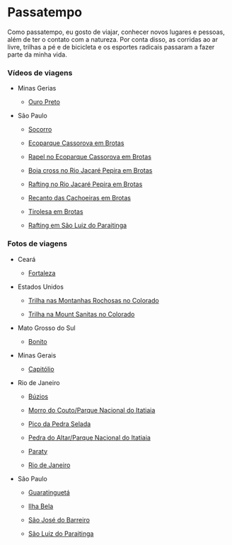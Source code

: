 Passatempo
================

Como passatempo, eu gosto de viajar, conhecer novos lugares e pessoas, além de ter o contato com a natureza. Por conta disso, as corridas ao ar livre, trilhas a pé e de bicicleta e os esportes radicais passaram a fazer parte da minha vida.

### Vídeos de viagens

+ Minas Gerias

  + [Ouro Preto](https://www.youtube.com/watch?v=HsQzaZmNhG8)

+ São Paulo

    + [Socorro](https://youtu.be/Lg9no7VTdo8)

    + [Ecoparque Cassorova em Brotas](https://www.youtube.com/watch?v=l5_m1oW_Q4g)

    + [Rapel no Ecoparque Cassorova em Brotas](https://www.youtube.com/watch?v=z2SOVaBZHZ8)

    + [Boia cross no Rio Jacaré Pepira em Brotas](https://www.youtube.com/watch?v=FvyvbC4xHOI)

    + [Rafting no Rio Jacaré Pepira em Brotas](https://www.youtube.com/watch?v=DN0SaPF8fMQ)

    + [Recanto das Cachoeiras em Brotas](https://www.youtube.com/watch?v=jQp-QwIRuAU)

    + [Tirolesa em Brotas](https://www.youtube.com/watch?v=tA6xVkXyIy8)

    + [Rafting em São Luiz do Paraitinga](https://www.youtube.com/watch?v=dGD1oNL03n8)



### Fotos de viagens

+ Ceará

  + [Fortaleza](https://photos.google.com/album/AF1QipMAzwQzpprArthIUTF1Xe6_RwSd53HuEmbvzMw)

+ Estados Unidos

    + [Trilha nas Montanhas Rochosas no Colorado](https://photos.app.goo.gl/dNNDuyZsHtBdkJ8V8)

    + [Trilha na Mount Sanitas no Colorado](https://goo.gl/photos/sMvnbPLNfiS1q41e7)

+ Mato Grosso do Sul

  + [Bonito](https://photos.google.com/share/AF1QipPykFBcJjRoP3HP9TFQ8sSPBnS9W7YH3j4K-j2zK_8cu67l3S34XHH2qGOGl0dEIA?key=LWNMcVZaQk5velFGenhlWEpYejRYd0R6cFQ2SVFR)

+ Minas Gerais

  + [Capitólio](https://photos.google.com/share/AF1QipP7Nh29iGpn1ieEV2O_P12xWJVOnqgHgxNYU2ClXXkkHnjB-f0Hyj6dLysWhXMo3A?key=Vi1ma0Z1Z2lYWER1MWZCLUN1WmQ4bHhHUDFlcFF3)

+ Rio de Janeiro

    + [Búzios](https://photos.google.com/share/AF1QipM2rHz5ALeeIP4_AeLdFWjxdaKDojj7IKp4SOABuDfPiE8-4dD8YBXTJHBuKgvibw?key=ZDBVTVpPOFJhcGN2OFM5ZGFWQnBMZ1pnRUVlSGFn)

    + [Morro do Couto/Parque Nacional do Itatiaia](https://photos.google.com/album/AF1QipM1II3WXlU94POY02K4U5TWMbBxeTi97PsvlxM)

    + [Pico da Pedra Selada](https://photos.google.com/share/AF1QipMNhMXWzIsd5u9oXdoCYay_n9e_OXziih5tIXhBhxlME_kaU7yap1XGK_NqAkA9Uw?key=aFU2VGg5RHJsTk92QXJyby1pNFNDcVpiaDhkb2Zn)

    + [Pedra do Altar/Parque Nacional do Itatiaia](https://photos.google.com/album/AF1QipOGVWgui1rdqkptQfiCGFdtVqR0091ITAcGHdU)

    + [Paraty](https://photos.google.com/share/AF1QipMA2VLDIYx0UvR1-MEc22rDb68RkM1GDYLhrKZ7YrDpBZleOJ2PhmxQ2WMVzEGEAw?key=dWl3TWdxMTRocldPTTBjcFNmdWVjMEpRLVU1NUVR)

    + [Rio de Janeiro](https://photos.google.com/share/AF1QipOgvkCxOcwuTK3C81A4klALTZv35nlO4KoNoF-4Q39_Nm_Jsrpen0-hG940jIc1fA?key=OEpvSDh2NUFlNVVzb0R2X1RKbEVyekhjem0zdlFB)

+ São Paulo

    + [Guaratinguetá](https://photos.google.com/share/AF1QipNytXAfXQIw5WLgRe2iNtW7F8tuQQnHo9riIWQtrpKv4XC9NIV47GsoBySDxAs9-w?key=cU5rS2NkN1hkUW5VNGFHdXZsQXpfMWxsMmtTOVFn)

    + [Ilha Bela](https://photos.google.com/share/AF1QipPahugHuIpGHXII15zNK5AJApoox52XOpRHIuv7a6UE5tdAECFdnF6Z3dZv6-_O4g?key=QXNCX2NJd3ZzSFB4amtxdHFPalN5QUxJQ19QaTNR)

    + [São José do Barreiro](https://photos.google.com/album/AF1QipOyB1NBu0WxnbqMQ14ZUJM2xyewqoYBowT4DCY)

    + [São Luiz do Paraitinga](https://photos.google.com/share/AF1QipNWGMeFYcPBZhr3FsAMvhRBk6wU68cXk8l7FOY9JBnfQEV8AxILMKP7ElLFQHgDAA?key=Yzhmak50bXJWV2ZFT2lENDhWdU1tWHZxbjhmRXhn)